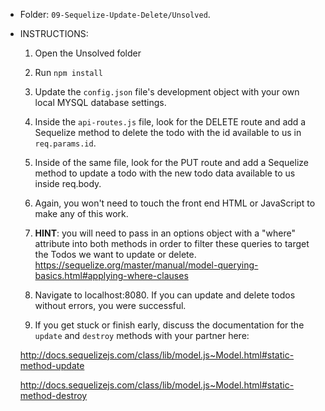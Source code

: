 * Folder: `09-Sequelize-Update-Delete/Unsolved`.

* INSTRUCTIONS:

  1) Open the Unsolved folder

  2) Run `npm install`

  3) Update the `config.json` file's development object with your own local MYSQL database settings.

  4) Inside the `api-routes.js` file, look for the DELETE route and add a Sequelize method to delete the todo with the id available to us in `req.params.id`.

  5) Inside of the same file, look for the PUT route and add a Sequelize method to update a todo with the new todo data available to us inside req.body.

  6) Again, you won't need to touch the front end HTML or JavaScript to make any of this work.

  7) **HINT**: you will need to pass in an options object with a "where" attribute into both methods in order to filter these queries to target the Todos we want to update or delete.
  <https://sequelize.org/master/manual/model-querying-basics.html#applying-where-clauses>

  8) Navigate to localhost:8080. If you can update and delete todos without errors, you were successful.

  9) If you get stuck or finish early, discuss the documentation for the `update` and `destroy` methods with your partner here:

  <http://docs.sequelizejs.com/class/lib/model.js~Model.html#static-method-update>

  <http://docs.sequelizejs.com/class/lib/model.js~Model.html#static-method-destroy>
